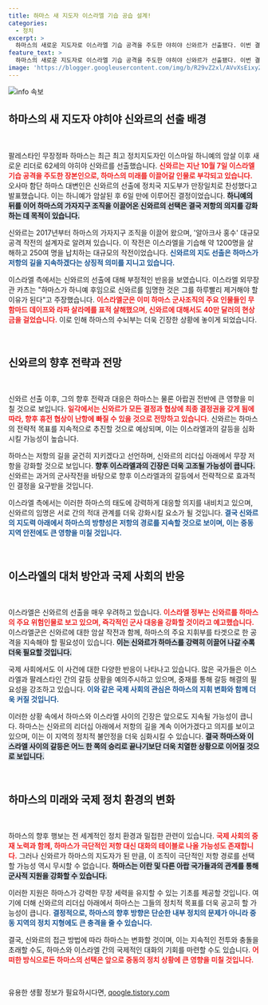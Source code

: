 ```yaml
---
title: 하마스 새 지도자 이스라엘 기습 공습 설계!
categories:
  - 정치
excerpt: >
  하마스의 새로운 지도자로 이스라엘 기습 공격을 주도한 야히야 신와르가 선출됐다. 이번 결정은 하마스의 저항 의지를 강력히 드러내며 이스라엘의 반응을 촉발하고 있다. 신와르의 향후 행보가 국제 정세에 미치는 영향은 주목할 만하다.
feature_text: >
  하마스의 새로운 지도자로 이스라엘 기습 공격을 주도한 야히야 신와르가 선출됐다. 이번 결정은 하마스의 저항 의지를 강력히 드러내며 이스라엘의 반응을 촉발하고 있다. 신와르의 향후 행보가 국제 정세에 미치는 영향은 주목할 만하다.
image: 'https://blogger.googleusercontent.com/img/b/R29vZ2xl/AVvXsEixyZcFfHzMRdzZMjFBmAUKJYCLCGyLL1o632UiGVXcaFdKo_bkvkuCioo0uUKlGfBVcT3P84aROyZIXSBEx3Aw5nCQ3pTgDom1WDC4m8eifvWiAmWEEVb4x6G_l8C0QH225ldMjyaFvpxGEBGNO37VmDTDMHGhJPq73UglMfDca1-0aw/s1600/blogspot.png'
---
```


<p><img src="https://blogger.googleusercontent.com/img/b/R29vZ2xl/AVvXsEixyZcFfHzMRdzZMjFBmAUKJYCLCGyLL1o632UiGVXcaFdKo_bkvkuCioo0uUKlGfBVcT3P84aROyZIXSBEx3Aw5nCQ3pTgDom1WDC4m8eifvWiAmWEEVb4x6G_l8C0QH225ldMjyaFvpxGEBGNO37VmDTDMHGhJPq73UglMfDca1-0aw/s1600/blogspot.png" alt="info 속보" /></p>

<h2 data-ke-size="size26">하마스의 새 지도자 야히야 신와르의 선출 배경</h2>

<p data-ke-size="size16">&nbsp;</p>

<p>팔레스타인 무장정파 하마스는 최근 최고 정치지도자인 이스마일 하니예의 암살 이후 새로운 리더로 62세의 야히야 신와르를 선출했습니다. <b><span style="color: #ee2323;">신와르는 지난 10월 7일 이스라엘 기습 공격을 주도한 장본인으로, 하마스의 미래를 이끌어갈 인물로 부각되고 있습니다.</span></b> 오사마 함단 하마스 대변인은 신와르의 선출에 정치국 지도부가 만장일치로 찬성했다고 발표했습니다. 이는 하니예가 암살된 후 6일 만에 이루어진 결정이었습니다. <b><span style="background-color: #21538527;">하니예의 뒤를 이어 하마스의 가자지구 조직을 이끌어온 신와르의 선택은 결국 저항의 의지를 강화하는 데 목적이 있습니다.</span></b> </p>

<p>신와르는 2017년부터 하마스의 가자지구 조직을 이끌어 왔으며, '알아크사 홍수' 대규모 공격 작전의 설계자로 알려져 있습니다. 이 작전은 이스라엘을 기습해 약 1200명을 살해하고 250여 명을 납치하는 대규모의 작전이었습니다. <b><span style="color: #1a5490;">신와르의 지도 선출은 하마스가 저항의 길을 지속하겠다는 상징적 의미를 지니고 있습니다.</span></b> </p>

<p>이스라엘 측에서는 신와르의 선출에 대해 부정적인 반응을 보였습니다. 이스라엘 외무장관 카츠는 "하마스가 하니예 후임으로 신와르를 임명한 것은 그를 하루빨리 제거해야 할 이유가 된다"고 주장했습니다. <b><span style="color: #ee2323;">이스라엘군은 이미 하마스 군사조직의 주요 인물들인 무함마드 데이프와 라파 살라메를 표적 살해했으며, 신와르에 대해서도 40만 달러의 현상금을 걸었습니다.</span></b> 이로 인해 하마스의 수뇌부는 더욱 긴장한 상황에 놓이게 되었습니다.</p>

<p data-ke-size="size16">&nbsp;</p>

<h2 data-ke-size="size26">신와르의 향후 전략과 전망</h2>

<p data-ke-size="size16">&nbsp;</p>

<p>신와르 선출 이후, 그의 향후 전략과 대응은 하마스는 물론 아랍권 전반에 큰 영향을 미칠 것으로 보입니다. <b><span style="color: #ee2323;">일각에서는 신와르가 모든 결정과 협상에 최종 결정권을 갖게 됨에 따라, 향후 휴전 협상이 난항에 빠질 수 있을 것으로 전망하고 있습니다.</span></b> 신와르는 하마스의 전략적 목표를 지속적으로 추진할 것으로 예상되며, 이는 이스라엘과의 갈등을 심화시킬 가능성이 높습니다. </p>

<p>하마스는 저항의 길을 굳건히 지키겠다고 선언하며, 신와르의 리더십 아래에서 무장 저항을 강화할 것으로 보입니다. <b><span style="background-color: #21538527;">향후 이스라엘과의 긴장은 더욱 고조될 가능성이 큽니다.</span></b> 신와르는 과거의 군사작전을 바탕으로 향후 이스라엘과의 갈등에서 전략적으로 효과적인 결정을 요구받을 것입니다.</p>

<p>이스라엘 측에서는 이러한 하마스의 태도에 강력하게 대응할 의지를 내비치고 있으며, 신와르의 임명은 서로 간의 적대 관계를 더욱 강화시킬 요소가 될 것입니다. <b><span style="color: #1a5490;">결국 신와르의 지도력 아래에서 하마스의 방향성은 저항의 경로를 지속할 것으로 보이며, 이는 중동 지역 안전에도 큰 영향을 미칠 것입니다.</span></b></p>

<p data-ke-size="size16">&nbsp;</p>

<h2 data-ke-size="size26">이스라엘의 대처 방안과 국제 사회의 반응</h2>

<p data-ke-size="size16">&nbsp;</p>

<p>이스라엘은 신와르의 선출을 매우 우려하고 있습니다. <b><span style="color: #ee2323;">이스라엘 정부는 신와르를 하마스의 주요 위험인물로 보고 있으며, 즉각적인 군사 대응을 강화할 것이라고 예고했습니다.</span></b> 이스라엘군은 신와르에 대한 암살 작전과 함께, 하마스의 주요 지휘부를 타겟으로 한 공격을 지속해야 할 필요성이 있습니다. <b><span style="background-color: #21538527;">이는 신와르가 하마스를 강력히 이끌어 나갈 수록 더욱 필요할 것입니다.</span></b></p>

<p>국제 사회에서도 이 사건에 대한 다양한 반응이 나타나고 있습니다. 많은 국가들은 이스라엘과 팔레스타인 간의 갈등 상황을 예의주시하고 있으며, 중재를 통해 갈등 해결의 필요성을 강조하고 있습니다. <b><span style="color: #1a5490;">이와 같은 국제 사회의 관심은 하마스의 지휘 변화와 함께 더욱 커질 것입니다.</span></b> </p>

<p>이러한 상황 속에서 하마스와 이스라엘 사이의 긴장은 앞으로도 지속될 가능성이 큽니다. 하마스는 신와르의 리더십 아래에서 저항의 길을 계속 이어가겠다고 의지를 보이고 있으며, 이는 이 지역의 정치적 불안정을 더욱 심화시킬 수 있습니다. <b><span style="background-color: #21538527;">결국 하마스와 이스라엘 사이의 갈등은 어느 한 쪽의 승리로 끝나기보단 더욱 치열한 상황으로 이어질 것으로 보입니다.</span></b></p>

<p data-ke-size="size16">&nbsp;</p>

<h2 data-ke-size="size26">하마스의 미래와 국제 정치 환경의 변화</h2>

<p data-ke-size="size16">&nbsp;</p>

<p>하마스의 향후 행보는 전 세계적인 정치 환경과 밀접한 관련이 있습니다. <b><span style="color: #ee2323;">국제 사회의 중재 노력과 함께, 하마스가 극단적인 저항 대신 대화의 테이블로 나올 가능성도 존재합니다.</span></b> 그러나 신와르가 하마스의 지도자가 된 만큼, 이 조직이 극단적인 저항 경로를 선택할 가능성 역시 무시할 수 없습니다. <b><span style="background-color: #21538527;">하마스는 이란 및 다른 아랍 국가들과의 관계를 통해 군사적 지원을 강화할 수 있습니다.</span></b> </p>

<p>이러한 지원은 하마스가 강력한 무장 세력을 유지할 수 있는 기초를 제공할 것입니다. 여기에 더해 신와르의 리더십 아래에서 하마스는 그들의 정치적 목표를 더욱 공고히 할 가능성이 큽니다. <b><span style="color: #1a5490;">결정적으로, 하마스의 향후 방향은 단순한 내부 정치의 문제가 아니라 중동 지역의 정치 지형에도 큰 충격을 줄 수 있습니다.</span></b> </p>

<p>결국, 신와르의 접근 방법에 따라 하마스는 변화할 것이며, 이는 지속적인 전투와 충돌을 초래할 수도, 하마스와 이스라엘 간의 국제적인 대화의 기회를 마련할 수도 있습니다. <b><span style="color: #ee2323;">어떠한 방식으로든 하마스의 선택은 앞으로 중동의 정치 상황에 큰 영향을 미칠 것입니다.</span></b></p>

<p data-ke-size="size16">&nbsp;</p>
유용한 생활 정보가 필요하시다면, <a href="https://qoogle.tistory.com" rel="dofollow">qoogle.tistory.com</a>


